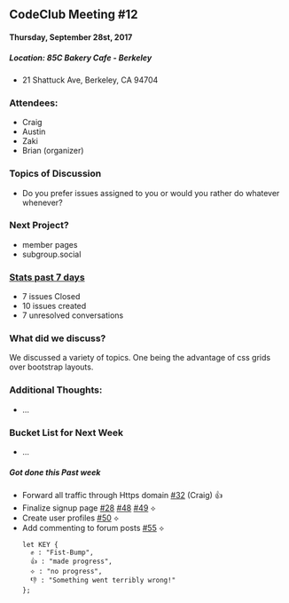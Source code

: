 ## CodeClub Meeting #12
#### Thursday, September 28st, 2017
##### Location: 85C Bakery Cafe - Berkeley
- 21 Shattuck Ave, Berkeley, CA 94704

### Attendees:
- Craig
- Austin
- Zaki
- Brian (organizer)

### Topics of Discussion
- Do you prefer issues assigned to you or would you rather do whatever whenever?

### Next Project?
  - member pages
  - subgroup.social

### [Stats past 7 days](https://github.com/codeclubsocial/codeclub_website_dev/pulse)
- 7 issues Closed
- 10 issues created
- 7 unresolved conversations


### What did we discuss?
We discussed a variety of topics. One being the advantage of css grids over bootstrap layouts.

### Additional Thoughts:
- ...

### Bucket List for Next Week
- ...

##### Got done this Past week
- Forward all traffic through Https domain [#32](https://github.com/codeclubsocial/codeclub_website_dev/issues/32) (Craig) 👍
- Finalize signup page [#28](https://github.com/codeclubsocial/codeclub_website_dev/issues/28) [#48](https://github.com/codeclubsocial/codeclub_website_dev/issues/48) [#49](https://github.com/codeclubsocial/codeclub_website_dev/issues/49) ⟡
- Create user profiles [#50](https://github.com/codeclubsocial/codeclub_website_dev/issues/50) ⟡
- Add commenting to forum posts [#55](https://github.com/codeclubsocial/codeclub_website_dev/issues/55) ⟡
  ```
  let KEY {
    ✊ : "Fist-Bump",
    👍 : "made progress",
    ⟡ : "no progress",
    👎 : "Something went terribly wrong!"
  };
  ```

